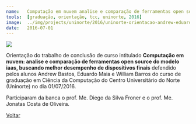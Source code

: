 ```yaml
---
name:  	Computação em nuvem analise e comparação de ferramentas open source do modelo iaas, buscando melhor desempenho de dispositivos finais
tools: 	[graduação, orientação, tcc, uninorte, 2016]
image: 	../img/projects/uninorte/2016/uninorte-orientacao-andrew-eduardo-william.png
date: 	2016-07-01
---
```


![](../img/projects/uninorte/2016/uninorte-orientacao-andrew-eduardo-william.png)

Orientação do trabalho de conclusão de curso intitulado **Computação em nuvem: analise e comparação de ferramentas open source do modelo iaas, buscando melhor desempenho de dispositivos finais** defendido pelos alunos Andrew Bastos, Eduardo Maia e William Barros do curso de graduação em Ciência da Computação do Centro Universitário do Norte (Uninorte) no dia 01/07/2016. 

Participaram da banca o prof. Me. Diego da Silva Froner e o prof. Me. Jonatas Costa de Oliveira. 

<p class="text-center">
	<a class="btn btn-outline-primary mt-1" href="{{ site.baseurl }}/projects/">Voltar</a>
</p>
